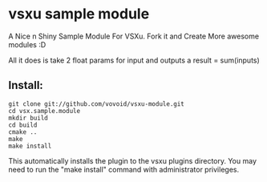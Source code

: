 vsxu sample module
==================

A Nice n Shiny Sample Module For VSXu. Fork it and Create More awesome modules :D

All it does is take 2 float params for input and outputs a result = sum(inputs)

Install:
---

    git clone git://github.com/vovoid/vsxu-module.git
    cd vsx.sample.module
    mkdir build
    cd build
    cmake ..
    make
    make install

This automatically installs the plugin to the vsxu plugins directory.
You may need to run the "make install" command with administrator privileges.
